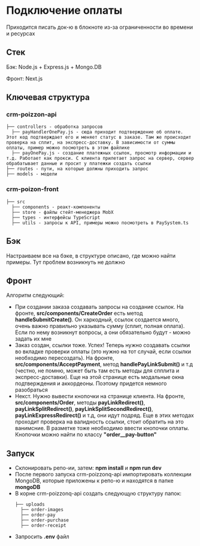 # Подключение оплаты 
Приходится писать док-ю в блокноте из-за ограниченности во времени и ресурсах 
## Стек
Бэк: Node.js + Express.js + Mongo.DB

Фронт: Next.js 
## Ключевая структура
### crm-poizzon-api
```
├── controllers - обработка запросов
  ├── payHandlerOnePay.js - сюда приходит подтверждение об оплате. Этот код подтверждает его и меняет статус в заказе. Там же происходит проверка на сплит, на экспресс-доставку. В зависимости от суммы оплаты, пример можно посмотреть в этом файлике
  ├── payOnePay.js - создание платежных ссылок, просмотр информации и т.д. Работает как прокси. С клиента прилетает запрос на сервер, сервер обрабатывает данные и просит у платежки создать ссылки
├── routes - пути, на которые должны приходить запрос 
├── models - модели 
```
### crm-poizon-front
```
├── src
  ├── components - реакт-компоненты
  ├── store - файлы стейт-менеджера MobX
  ├── types - интерфейсы TypeScript
  ├── utils - запросы к API, примеры можно посмотреть в PaySystem.ts 
```
## Бэк
Настраиваем все на бэке, в структуре описано, где можно найти примеры. Тут проблем возникнуть не должно 
## Фронт
Алгоритм следующий: 
- При создании заказа создавать запросы на создание ссылок. На фронте, __src/components/CreateOrder__ есть метод __handleSubmitCreate()__. Он харкодный, ссылок создается много, очень важно правильно указывать сумму (сплит, полная оплата). Если по нему возникнут вопросы, а они обязательно будут - можно задать их мне 
- Заказ создан, ссылки тоже. Успех! Теперь нужно создавать ссылки во вкладке проверки оплаты (это нужно на тот случай, если ссылки необходимо пересоздать). На фронте, __src/components/AcceptPayment__, метод __handlePayLinkSubmit()__ и т.д (честно, не помню, может быть там есть методы для спплита и экспресс-доставки). Еще на этой странице есть модальные окна подтверждения и аккордеоны. Поэтому придется немного разобраться
- Некст. Нужно вывести кнопочки на странице клиента. На фронте, __src/components/Order__, методы __payLinkRedirect()__, __payLinkSplitRedirect()__, __payLinkSplitSecondRedirect()__, __payLinkExpressRedirect()__ и т.д, они идут подряд. Еще в этих методах проходит проверка на валидность ссылки, стоит обратить на это ванимсние. В разметке тоже необходимо ввести кнопочки оплаты. Кнопочки можно найти по классу __"order__pay-button"__
 
## Запуск

- Склонировать репо-ии, затем: __npm install__ и __npm run dev__
- После первого запуска crm-poizzonq-api импортировать коллекции MongoDB, которые приложены к репо-ю и находятся в папке __mongoDB__
- В корне crm-poizzonq-api создать следующую структуру папок:
  ```
  ├── uploads
    ├── order-images
    ├── order-pay
    ├── order-purchase
    ├── order-receipt
  ```
- Запросить __.env__ файл
